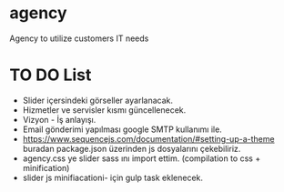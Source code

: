 # agency
Agency to utilize customers IT needs

TO DO List 
==========
- Slider içersindeki görseller ayarlanacak.
- Hizmetler ve servisler kısmı güncellenecek.
- Vizyon - İş anlayışı.
- Email gönderimi yapılması google SMTP kullanımı ile.
- https://www.sequencejs.com/documentation/#setting-up-a-theme buradan package.json üzerinden js dosyalarını çekebiliriz.
- agency.css ye slider sass ını import ettim. (compilation to css + minification)
- slider js minifiacationi- için gulp task eklenecek.
